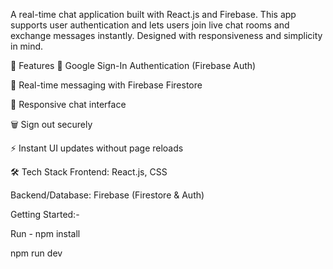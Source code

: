 A real-time chat application built with React.js and Firebase. This app supports user authentication and lets users join live chat rooms and exchange messages instantly. Designed with responsiveness and simplicity in mind.

🔗 Features
🔐 Google Sign-In Authentication (Firebase Auth)

💬 Real-time messaging with Firebase Firestore

📱 Responsive chat interface

🗑️ Sign out securely

⚡ Instant UI updates without page reloads

🛠️ Tech Stack
Frontend: React.js, CSS 

Backend/Database: Firebase (Firestore & Auth)

Getting Started:-

Run - npm install

npm run dev
